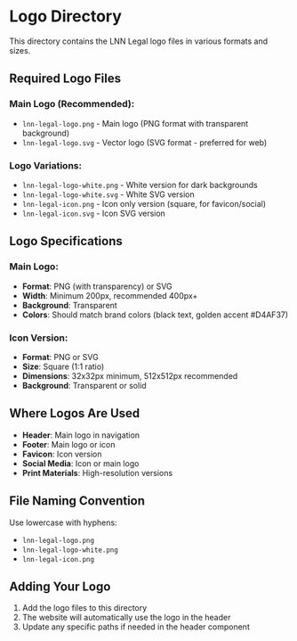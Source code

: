 # Logo Directory

This directory contains the LNN Legal logo files in various formats and sizes.

## Required Logo Files

### Main Logo (Recommended):
- `lnn-legal-logo.png` - Main logo (PNG format with transparent background)
- `lnn-legal-logo.svg` - Vector logo (SVG format - preferred for web)

### Logo Variations:
- `lnn-legal-logo-white.png` - White version for dark backgrounds
- `lnn-legal-logo-white.svg` - White SVG version
- `lnn-legal-icon.png` - Icon only version (square, for favicon/social)
- `lnn-legal-icon.svg` - Icon SVG version

## Logo Specifications

### Main Logo:
- **Format**: PNG (with transparency) or SVG
- **Width**: Minimum 200px, recommended 400px+
- **Background**: Transparent
- **Colors**: Should match brand colors (black text, golden accent #D4AF37)

### Icon Version:
- **Format**: PNG or SVG
- **Size**: Square (1:1 ratio)
- **Dimensions**: 32x32px minimum, 512x512px recommended
- **Background**: Transparent or solid

## Where Logos Are Used

- **Header**: Main logo in navigation
- **Footer**: Main logo or icon
- **Favicon**: Icon version
- **Social Media**: Icon or main logo
- **Print Materials**: High-resolution versions

## File Naming Convention

Use lowercase with hyphens:
- `lnn-legal-logo.png`
- `lnn-legal-logo-white.png`
- `lnn-legal-icon.png`

## Adding Your Logo

1. Add the logo files to this directory
2. The website will automatically use the logo in the header
3. Update any specific paths if needed in the header component




